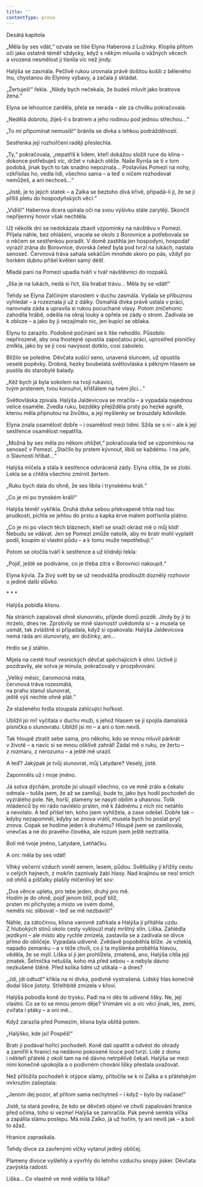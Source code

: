 ```yaml
---
title: ''
contentType: prose
---
```


Desátá kapitola

  

„Měla by ses vdát,“ ozvala se tiše Elyna Haberova z Lužinky. Klopila přitom oči jako ostatně téměř vždycky, když s někým mluvila o vážných věcech a vrozená nesmělost ji tísnila víc než jindy.

Halýša se zasmála. Pečlivě rukou urovnala právě došitou košili z běleného lnu, chystanou do Elyniny výbavy, a začala ji skládat.

„Žertuješ!“ řekla. „Nikdy bych nečekala, že budeš mluvit jako bratrova žena.“

Elyna se lehounce zarděla, přela se nerada – ale za chvilku pokračovala.

„Nedělá dobrotu, žiješ-li s bratrem a jeho rodinou pod jednou střechou…“

„To mi připomínat nemusíš!“ bránila se dívka s lehkou podrážděností.

Sestřenka její rozhořčení raději přeslechla.

„Ty,“ pokračovala, „nepatříš k lidem, kteří dokážou složit ruce do klína – dokonce potřebuješ víc, držet v rukách otěže. Naše Rynša se ti v tom podobá, jinak bych to tak snadno nepoznala… Postavilas Pomezí na nohy, vzkřísilas ho, vedla lidi, všechno sama – a teď o ničem rozhodovat nemůžeš, a ani nechceš…“

„Jistě, je to jejich statek – a Zalka se beztoho dívá křivě, připadá-li jí, že se jí příliš pletu do hospodyňských věcí.“

„Vidíš!“ Haberova dcera upírala oči na svou výšivku stále zarytěji. Skončit nepříjemný hovor však nechtěla.

Už několik dní se nedokázala zbavit vzpomínky na návštěvu v Pomezí. Přijela náhle, bez ohlášení, vracela se okolo z Borovnice a potřebovala se o něčem se sestřenkou poradit. V domě zastihla jen hospodyni, hospodář vyrazil zrána do Borovnice, dvorská čeleď byla pod tvrzí na lukách, nastala senoseč. Červnová tráva sahala sekáčům mnohde skoro po pás, vždyť po horkém dubnu přišel květen samý déšť.

Mladá paní na Pomezí upadla tváří v tvář návštěvnici do rozpaků.

„Ilša je na lukách, nedá si říct, šla hrabat trávu… Měla by se vdát!“

Tehdy se Elyna Zalčiným starostem v duchu zasmála. Vydala se příbuznou vyhledat – a rozeznala ji už z dálky. Osmahlá dívka právě ustala v práci, narovnala záda a upravila si rukou pocuchané vlasy. Potom zničehonic zahodila hrábě, odešla na okraj louky a opřela se zády o strom. Zadívala se k obloze – a jako by ji nezajímalo nic, jen kupící se oblaka.

Elynu to zarazilo. Podobné počínání se k Ilše nehodilo. Působilo nepřirozeně, aby ona lhostejně opustila započatou práci, uprostřed písničky zmlkla, jako by se jí cosi navýsost dotklo, cosi zabolelo.

Blížilo se poledne. Děvčata sušící seno, unavená sluncem, už opustila veselé popěvky. Drobná, hezky boubelatá světlovláska s pěkným hlasem se pustila do starobylé balady.

„Kéž bych já byla sokolem na tvojí rukavici,  
tvým prstenem, tvou korouhví, křišťálem na tvém jílci…“

Světlovláska zpívala. Halýša Jaldevicova se mračila – a vypadala najednou velice osaměle. Zvedla ruku, bezděky přejížděla prsty po hezké agrafě, kterou měla připnutou na živůtku, a její myšlenky se brouzdaly kdovíkde.

Elyna znala osamělost dobře – i osamělost mezi lidmi. Sžila se s ní – ale k její sestřence osamělost nepatřila.

„Možná by ses měla po někom ohlížet,“ pokračovala teď se vzpomínkou na senoseč v Pomezí. „Stačilo by prstem kývnout, líbíš se každému. I na jaře, o Slavnosti hříbat…“

Halýša mlčela a stála k sestřence odvrácená zády. Elyna cítila, že se zlobí. Lekla se a chtěla všechno zmírnit žertem.

„Ruku bych dala do ohně, že ses líbila i trynskému králi.“

„Co je mi po trynském králi!“

Halýša téměř vykřikla. Druhá dívka sebou překvapeně trhla nad tou prudkostí, píchla se jehlou do prstu a kapka krve málem potřísnila plátno.

„Co je mi po všech těch bláznech, kteří se snaží okrást mě o můj klid! Nebudu se vdávat. Jen se Pomezí zmůže natolik, aby mi bratr mohl vyplatit podíl, koupím si vlastní půdu – a k tomu muže nepotřebuji.“

Potom se otočila tváří k sestřence a už klidněji řekla:

„Pojď, ještě se podíváme, co je třeba zítra v Borovnici nakoupit.“

Elyna kývla. Za živý svět by se už neodvážila prodloužit doznělý rozhovor o jediné další slůvko.

\* \* \*

  

Halýša pobídla klisnu.

Na stráních zapalovali ohně slunovratu, přijede domů pozdě. Jindy by ji to mrzelo, dnes ne. Zprotivily se mně slavnosti! uvědomila si – a musela se usmát, tak zvláštně si připadala, když si opakovala: Halýša Jaldevicova nemá ráda ani slunovraty, ani dožínky, ani…

Hrdlo se jí stáhlo.

Míjela na cestě houf vesnických děvčat spěchajících k ohni. Uctivě ji pozdravily, ale sotva je minula, pokračovaly v prozpěvování.

„Veliký měsíc, čaromocná máta,  
červnová tráva rozesmátá,  
na prahu stanul slunovrat,  
ještě výš nechte ohně plát.“

Ze staženého hrdla stoupala zahlcující hořkost.

Ublížil jsi mi! vyčítala v duchu muži, s jehož hlasem se jí spojila damalská písnička o slunovratu. Ublížil jsi mi – a ani o tom nevíš.

Tak hloupě ztratit sebe sama, pro někoho, kdo se mnou mluvil párkrát v životě – a navíc si se mnou ošklivě zahrál! Žádal mě o ruku, ze žertu – z rozmaru, z nerozumu – a ještě mě urazil.

A teď? Jakýpak je tvůj slunovrat, můj Latydare? Veselý, jistě.

Zapomněls už i moje jméno.

Já sotva dýchám, protože jsi uloupil všechno, co ve mně zrálo a čekalo odmala – tušila jsem, že až se zamiluji, bude to, jako bys hodil pochodeň do vyzrálého pole. Ne, horší, plameny se nasytí obilím a uhasnou. Tolik mládenců by mi rádo navléklo prsten, mě k žádnému z nich nic netáhlo a nevolalo. A teď přišel ten, koho jsem vyhlížela, a zase odešel. Dobře tak – kdyby nezapomněl, kdyby se znova vrátil, musela bych ho poslat pryč znova. Copak se hodíme jeden k druhému? Hloupě jsem se zamilovala, vnevčas a ne do pravého člověka, ale rozum jsem ještě neztratila.

Bolí mě tvoje jméno, Latydare, Letňáčku.

A oni: měla by ses vdát!

Vlhký večerní vzduch voněl senem, lesem, půdou. Světlušky jí křížily cestu v celých hejnech, z mokřin zaznívaly žabí hlasy. Nad krajinou se nesl smích od ohňů a píšťalky plašily mlčenlivý let sov:

„Dva věnce upletu, pro tebe jeden, druhý pro mě.  
Hodím je do ohně, pojď jenom blíž, pojď blíž,  
prsten mi přichystej a místo ve svém domě,  
neměls nic slibovat – teď se mě nezbavíš!“

Náhle, za zátočinou, klisna varovně zafrkala a Halýša jí přitáhla uzdu. Z hlubokých stínů okolo cesty vyklouzl malý mrštný stín. Liška. Zahlédla jezdkyni – ale místo aby rychle zmizela, zastavila se a zadívala se dívce přímo do obličeje. Vypadala udiveně. Zvědavě popoběhla blíže. Je vzteklá, napadlo zemanku – a v téže chvíli, co jí ta myšlenka proběhla hlavou, věděla, že se mýlí. Liška si ji jen prohlížela, zmatená, ano, Halýša cítila její zmatek. Šelmička netušila, koho má před sebou – a nebyla dávno nezkušené štěně. Před kolika lidmi už utíkala – a dnes?

„Jdi, jdi odtud!“ křikla na ni dívka, podivně vystrašená. Lidský hlas konečně dodal lišce jistoty. Střelhbitě zmizela v křoví.

Halýša pobodla koně do trysku. Padl na ni děs té udivené lišky. Ne, její vlastní. Co se to se mnou jenom děje? Vnímám víc a víc věcí jinak, les, zemi, zvířata i ptáky – a oni mě…

Když zarazila před Pomezím, klisna byla oblitá potem.

„Halýško, kde jsi! Pospěš!“

Bratr jí podával hořící pochodeň. Koně dali opatřit a odvést do ohrady a zamířili k hranici na nedávno pokosené louce pod tvrzí. Lidé z domu i někteří přátelé z okolí tam na ně dávno netrpělivě čekali. Halýša se mezi nimi konečně upokojila a o podivném chování lišky přestala uvažovat.

Než přiložila pochodeň k otýpce slámy, přitočila se k ní Zalka a s přátelským mrknutím zašeptala:

„Jenom dej pozor, ať přitom sama nechytneš – i když – bylo by načase!“

Jistě, ta stará pověra, že kdo se děvčeti objeví ve chvíli zapalování hranice před očima, toho si vezme! Halýša se zamračila. Pak pevně semkla víčka a zapálila slámu poslepu. Má milá Zalko, já už hořím, ty ani nevíš jak – a bolí to ažaž.

Hranice zapraskala.

Tehdy dívce za zavřenými víčky vytanul jediný obličej.

Plameny divoce vyšlehly a vyvrhly do letního vzduchu snopy jisker. Děvčata zavýskla radostí.

Liška… Co vlastně ve mně viděla ta liška?

